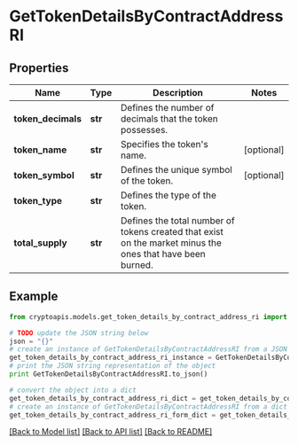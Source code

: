 # GetTokenDetailsByContractAddressRI


## Properties
Name | Type | Description | Notes
------------ | ------------- | ------------- | -------------
**token_decimals** | **str** | Defines the number of decimals that the token possesses. | 
**token_name** | **str** | Specifies the token&#39;s name. | [optional] 
**token_symbol** | **str** | Defines the unique symbol of the token. | [optional] 
**token_type** | **str** | Defines the type of the token. | 
**total_supply** | **str** | Defines the total number of tokens created that exist on the market minus the ones that have been burned. | 

## Example

```python
from cryptoapis.models.get_token_details_by_contract_address_ri import GetTokenDetailsByContractAddressRI

# TODO update the JSON string below
json = "{}"
# create an instance of GetTokenDetailsByContractAddressRI from a JSON string
get_token_details_by_contract_address_ri_instance = GetTokenDetailsByContractAddressRI.from_json(json)
# print the JSON string representation of the object
print GetTokenDetailsByContractAddressRI.to_json()

# convert the object into a dict
get_token_details_by_contract_address_ri_dict = get_token_details_by_contract_address_ri_instance.to_dict()
# create an instance of GetTokenDetailsByContractAddressRI from a dict
get_token_details_by_contract_address_ri_form_dict = get_token_details_by_contract_address_ri.from_dict(get_token_details_by_contract_address_ri_dict)
```
[[Back to Model list]](../README.md#documentation-for-models) [[Back to API list]](../README.md#documentation-for-api-endpoints) [[Back to README]](../README.md)


